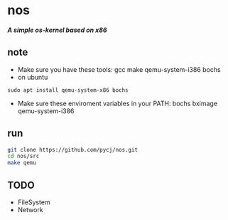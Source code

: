 # nos
***A simple os-kernel based on x86***

## note
* Make sure you have these tools: gcc make qemu-system-i386 bochs
* on ubuntu
```
sudo apt install qemu-system-x86 bochs
```
* Make sure these enviroment variables in your PATH: bochs bximage qemu-system-i386

## run
```sh
git clone https://github.com/pycj/nos.git
cd nos/src
make qemu
```  

## TODO
* FileSystem
* Network
